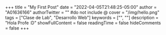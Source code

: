 +++
title = "My First Post"
date = "2022-04-05T21:48:25-05:00"
author = "A01636166"
authorTwitter = "" #do not include @
cover = "/img/hello.png"
tags = ["Clase de Lab", "Desarrollo Web"]
keywords = ["", ""]
description = "Hola Profe :D"
showFullContent = false
readingTime = false
hideComments = false
+++
